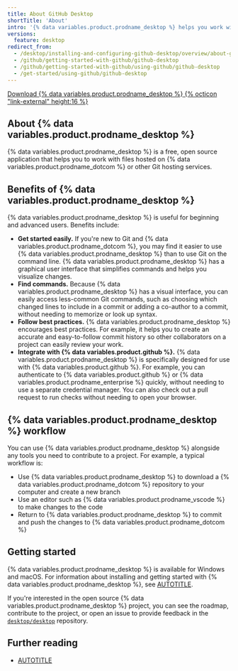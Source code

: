 ```yaml
---
title: About GitHub Desktop
shortTitle: 'About'
intro: '{% data variables.product.prodname_desktop %} helps you work with projects hosted on {% data variables.product.prodname_dotcom %}.'
versions:
  feature: desktop
redirect_from:
  - /desktop/installing-and-configuring-github-desktop/overview/about-github-desktop
  - /github/getting-started-with-github/github-desktop
  - /github/getting-started-with-github/using-github/github-desktop
  - /get-started/using-github/github-desktop
---
```


<a href="https://desktop.github.com?ref_cta=download+desktop&ref_loc=about+github+desktop&ref_page=docs" target="_blank" class="btn btn-primary mt-3 mr-3 no-underline"><span>Download {% data variables.product.prodname_desktop %}</span> {% octicon "link-external" height:16 %}</a>

## About {% data variables.product.prodname_desktop %}

{% data variables.product.prodname_desktop %} is a free, open source application that helps you to work with files hosted on {% data variables.product.prodname_dotcom %} or other Git hosting services.

## Benefits of {% data variables.product.prodname_desktop %}

{% data variables.product.prodname_desktop %} is useful for beginning and advanced users. Benefits include:

* **Get started easily.** If you're new to Git and {% data variables.product.prodname_dotcom %}, you may find it easier to use {% data variables.product.prodname_desktop %} than to use Git on the command line. {% data variables.product.prodname_desktop %} has a graphical user interface that simplifies commands and helps you visualize changes.
* **Find commands.** Because {% data variables.product.prodname_desktop %} has a visual interface, you can easily access less-common Git commands, such as choosing which changed lines to include in a commit or adding a co-author to a commit, without needing to memorize or look up syntax.
* **Follow best practices.** {% data variables.product.prodname_desktop %} encourages best practices. For example, it helps you to create an accurate and easy-to-follow commit history so other collaborators on a project can easily review your work.
* **Integrate with {% data variables.product.github %}.** {% data variables.product.prodname_desktop %} is specifically designed for use with {% data variables.product.github %}. For example, you can authenticate to {% data variables.product.github %} or {% data variables.product.prodname_enterprise %} quickly, without needing to use a separate credential manager. You can also check out a pull request to run checks without needing to open your browser.

## {% data variables.product.prodname_desktop %} workflow

You can use {% data variables.product.prodname_desktop %} alongside any tools you need to contribute to a project. For example, a typical workflow is:

* Use {% data variables.product.prodname_desktop %} to download a {% data variables.product.prodname_dotcom %} repository to your computer and create a new branch
* Use an editor such as {% data variables.product.prodname_vscode %} to make changes to the code
* Return to {% data variables.product.prodname_desktop %} to commit and push the changes to {% data variables.product.prodname_dotcom %}

## Getting started

{% data variables.product.prodname_desktop %} is available for Windows and macOS. For information about installing and getting started with {% data variables.product.prodname_desktop %}, see [AUTOTITLE](/desktop/overview/getting-started-with-github-desktop).

If you're interested in the open source {% data variables.product.prodname_desktop %} project, you can see the roadmap, contribute to the project, or open an issue to provide feedback in the [`desktop/desktop`](https://github.com/desktop/desktop) repository.

## Further reading

* [AUTOTITLE](/get-started/using-git/about-git)
